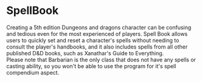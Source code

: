 # SpellBook
Creating a 5th edition Dungeons and dragons character can be confusing and tedious even for the most experienced of players. Spell Book allows users to quickly set and reset a character's spells without needing to consult the player's handbooks, and it also includes spells from all other published D&D books, such as Xanathar's Guide to Everything.  
Please note that Barbarian is the only class that does not have any spells or casting ability, so you won't be able to use the program for it's spell compendium aspect.
